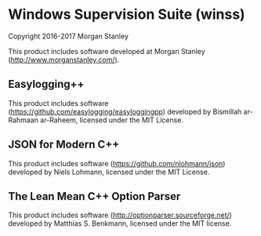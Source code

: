 # Windows Supervision Suite (winss)
Copyright 2016-2017 Morgan Stanley

This product includes software developed at Morgan Stanley
(http://www.morganstanley.com/).

## Easylogging++

This product includes software (https://github.com/easylogging/easyloggingpp)
developed by Bismillah ar-Rahmaan ar-Raheem, licensed under the MIT License.

## JSON for Modern C++

This product includes software (https://github.com/nlohmann/json)
developed by Niels Lohmann, licensed under the MIT License.

## The Lean Mean C++ Option Parser

This product includes software (http://optionparser.sourceforge.net/)
developed by Matthias S. Benkmann, licensed under the MIT license.
